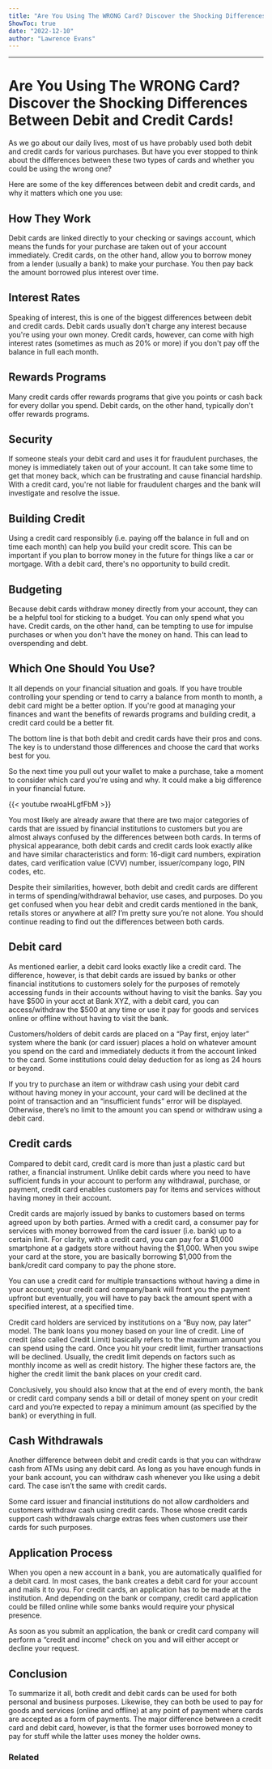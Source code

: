 ```yaml
---
title: "Are You Using The WRONG Card? Discover the Shocking Differences Between Debit and Credit Cards!"
ShowToc: true 
date: "2022-12-10"
author: "Lawrence Evans"
---
```

*****
# Are You Using The WRONG Card? Discover the Shocking Differences Between Debit and Credit Cards!

As we go about our daily lives, most of us have probably used both debit and credit cards for various purchases. But have you ever stopped to think about the differences between these two types of cards and whether you could be using the wrong one?

Here are some of the key differences between debit and credit cards, and why it matters which one you use:

## How They Work

Debit cards are linked directly to your checking or savings account, which means the funds for your purchase are taken out of your account immediately. Credit cards, on the other hand, allow you to borrow money from a lender (usually a bank) to make your purchase. You then pay back the amount borrowed plus interest over time.

## Interest Rates

Speaking of interest, this is one of the biggest differences between debit and credit cards. Debit cards usually don't charge any interest because you're using your own money. Credit cards, however, can come with high interest rates (sometimes as much as 20% or more) if you don't pay off the balance in full each month.

## Rewards Programs

Many credit cards offer rewards programs that give you points or cash back for every dollar you spend. Debit cards, on the other hand, typically don't offer rewards programs.

## Security

If someone steals your debit card and uses it for fraudulent purchases, the money is immediately taken out of your account. It can take some time to get that money back, which can be frustrating and cause financial hardship. With a credit card, you're not liable for fraudulent charges and the bank will investigate and resolve the issue.

## Building Credit

Using a credit card responsibly (i.e. paying off the balance in full and on time each month) can help you build your credit score. This can be important if you plan to borrow money in the future for things like a car or mortgage. With a debit card, there's no opportunity to build credit.

## Budgeting

Because debit cards withdraw money directly from your account, they can be a helpful tool for sticking to a budget. You can only spend what you have. Credit cards, on the other hand, can be tempting to use for impulse purchases or when you don't have the money on hand. This can lead to overspending and debt.

## Which One Should You Use?

It all depends on your financial situation and goals. If you have trouble controlling your spending or tend to carry a balance from month to month, a debit card might be a better option. If you're good at managing your finances and want the benefits of rewards programs and building credit, a credit card could be a better fit.

The bottom line is that both debit and credit cards have their pros and cons. The key is to understand those differences and choose the card that works best for you.

So the next time you pull out your wallet to make a purchase, take a moment to consider which card you're using and why. It could make a big difference in your financial future.

{{< youtube rwoaHLgfFbM >}} 



You most likely are already aware that there are two major categories of cards that are issued by financial institutions to customers but you are almost always confused by the differences between both cards. In terms of physical appearance, both debit cards and credit cards look exactly alike and have similar characteristics and form: 16-digit card numbers, expiration dates, card verification value (CVV) number, issuer/company logo, PIN codes, etc.
 
Despite their similarities, however, both debit and credit cards are different in terms of spending/withdrawal behavior, use cases, and purposes. Do you get confused when you hear debit and credit cards mentioned in the bank, retails stores or anywhere at all? I’m pretty sure you’re not alone. You should continue reading to find out the differences between both cards.
 
## Debit card
 
As mentioned earlier, a debit card looks exactly like a credit card. The difference, however, is that debit cards are issued by banks or other financial institutions to customers solely for the purposes of remotely accessing funds in their accounts without having to visit the banks. Say you have $500 in your acct at Bank XYZ, with a debit card, you can access/withdraw the $500 at any time or use it pay for goods and services online or offline without having to visit the bank.
 
Customers/holders of debit cards are placed on a “Pay first, enjoy later” system where the bank (or card issuer) places a hold on whatever amount you spend on the card and immediately deducts it from the account linked to the card. Some institutions could delay deduction for as long as 24 hours or beyond.
 
If you try to purchase an item or withdraw cash using your debit card without having money in your account, your card will be declined at the point of transaction and an “insufficient funds” error will be displayed. Otherwise, there’s no limit to the amount you can spend or withdraw using a debit card.
 
## Credit cards
 
Compared to debit card, credit card is more than just a plastic card but rather, a financial instrument. Unlike debit cards where you need to have sufficient funds in your account to perform any withdrawal, purchase, or payment, credit card enables customers pay for items and services without having money in their account.
 
Credit cards are majorly issued by banks to customers based on terms agreed upon by both parties. Armed with a credit card, a consumer pay for services with money borrowed from the card issuer (i.e. bank) up to a certain limit. For clarity, with a credit card, you can pay for a $1,000 smartphone at a gadgets store without having the $1,000. When you swipe your card at the store, you are basically borrowing $1,000 from the bank/credit card company to pay the phone store.
 
You can use a credit card for multiple transactions without having a dime in your account; your credit card company/bank will front you the payment upfront but eventually, you will have to pay back the amount spent with a specified interest, at a specified time.
 
Credit card holders are serviced by institutions on a “Buy now, pay later” model. The bank loans you money based on your line of credit. Line of credit (also called Credit Limit) basically refers to the maximum amount you can spend using the card. Once you hit your credit limit, further transactions will be declined. Usually, the credit limit depends on factors such as monthly income as well as credit history. The higher these factors are, the higher the credit limit the bank places on your credit card.
 
Conclusively, you should also know that at the end of every month, the bank or credit card company sends a bill or detail of money spent on your credit card and you’re expected to repay a minimum amount (as specified by the bank) or everything in full.
 
## Cash Withdrawals
 
Another difference between debit and credit cards is that you can withdraw cash from ATMs using any debit card. As long as you have enough funds in your bank account, you can withdraw cash whenever you like using a debit card. The case isn’t the same with credit cards.
 
Some card issuer and financial institutions do not allow cardholders and customers withdraw cash using credit cards. Those whose credit cards support cash withdrawals charge extras fees when customers use their cards for such purposes.
 
## Application Process
 
When you open a new account in a bank, you are automatically qualified for a debit card. In most cases, the bank creates a debit card for your account and mails it to you. For credit cards, an application has to be made at the institution. And depending on the bank or company, credit card application could be filled online while some banks would require your physical presence.
 
As soon as you submit an application, the bank or credit card company will perform a “credit and income” check on you and will either accept or decline your request.
 
## Conclusion
 
To summarize it all, both credit and debit cards can be used for both personal and business purposes. Likewise, they can both be used to pay for goods and services (online and offline) at any point of payment where cards are accepted as a form of payments. The major difference between a credit card and debit card, however, is that the former uses borrowed money to pay for stuff while the latter uses money the holder owns.
 
### Related




